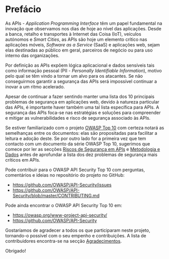 Prefácio
========

As APIs - _Application Programming Interface_ têm um papel fundamental na
inovação que observamos nos dias de hoje ao nível das aplicações. Desde a banca,
retalho e transportes à Internet das Coisa (IoT), veículos autónomos e _Smart
Cities_, as APIs são hoje um elemento crítico nas aplicações móveis, _Software
as a Service_ (SaaS) e aplicações web, sejam elas destinadas ao público em
geral, parceiros de negócio ou para uso interno das organizações.

Por definição as APIs expõem lógica aplicacional e dados sensíveis tais como
informação pessoal (PII - _Personally Identifiable Information_), motivo pelo
qual se têm vindo a tornar um alvo para os atacantes. Se não conseguirmos
garantir a segurança das APIs será impossível continuar a inovar a um ritmo
acelerado.

Apesar de continuar a fazer sentindo manter uma lista dos 10 principais
problemas de segurança em aplicações web, devido à natureza particular das APIs,
é importante haver também uma tal lista específica para APIs.
A segurança das APIs foca-se nas estratégias e soluções para compreender e
mitigar as vulnerabilidades e risco de segurança associado às APIs.

Se estiver familiarizado com o projeto [OWASP Top 10][1] com certeza notará as
semelhanças entre os documentos: elas são propositadas para facilitar a leitura
e adoção deste. Se por outro lado for a primeira vez que tem contacto com um
documento da série OWASP Top 10, sugerimos que comece por ler as secções [Riscos
de Segurança em APIs][2] e [Metodologia e Dados][3] antes de aprofundar a lista
dos dez problemas de segurança mais críticos em APIs.

Pode contribuir para o OWASP API Security Top 10 com perguntas, comentários e
ideias no repositório do projeto no GitHub:

* https://github.com/OWASP/API-Security/issues
* https://github.com/OWASP/API-Security/blob/master/CONTRIBUTING.md

Pode ainda encontrar o OWASP API Security Top 10 em:

* https://owasp.org/www-project-api-security/
* https://github.com/OWASP/API-Security

Gostaríamos de agradecer a todos os que participaram neste projeto, tornando-o
possível com o seu empenho e contribuições. A lista de contribuidores
encontra-se na secção [Agradecimentos][4].

Obrigado!

[1]: https://owasp.org/www-project-top-ten/
[2]: ./0x10-api-security-risks.md
[3]: ./0xd0-about-data.md
[4]: ./0xd1-acknowledgments.md
